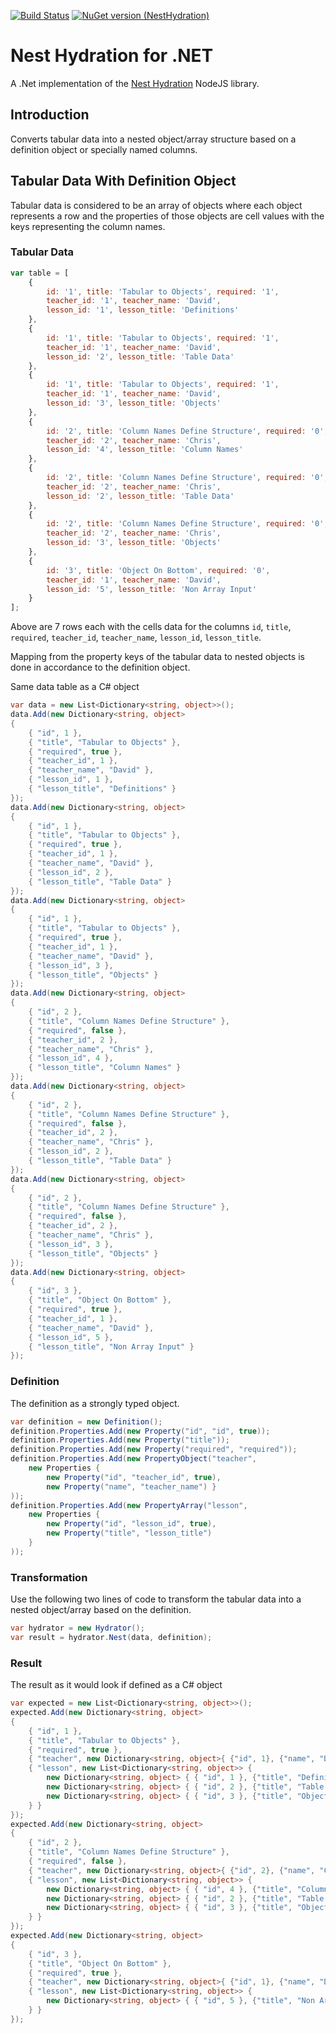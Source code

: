 [![Build Status](https://dev.azure.com/umbraco/Umbraco%20Headless/_apis/build/status/umbraco.nest-hydration-dotnet?branchName=master)](https://dev.azure.com/umbraco/Umbraco%20Headless/_build/latest?definitionId=262&branchName=master)
[![NuGet version (NestHydration)](https://img.shields.io/nuget/v/NestHydration.svg?style=flat-square)](https://www.nuget.org/packages/NestHydration/)


# Nest Hydration for .NET

A .Net implementation of the [Nest Hydration](https://github.com/CoursePark/NestHydrationJS) NodeJS library.

## Introduction

Converts tabular data into a nested object/array structure based on a definition object or specially named columns.

## Tabular Data With Definition Object

Tabular data is considered to be an array of objects where each object represents a row and the properties of those objects are cell values with the keys representing the column names.

### Tabular Data

```javascript
var table = [
    {
        id: '1', title: 'Tabular to Objects', required: '1',
        teacher_id: '1', teacher_name: 'David',
        lesson_id: '1', lesson_title: 'Definitions'
    },
    {
        id: '1', title: 'Tabular to Objects', required: '1',
        teacher_id: '1', teacher_name: 'David',
        lesson_id: '2', lesson_title: 'Table Data'
    },
    {
        id: '1', title: 'Tabular to Objects', required: '1',
        teacher_id: '1', teacher_name: 'David',
        lesson_id: '3', lesson_title: 'Objects'
    },
    {
        id: '2', title: 'Column Names Define Structure', required: '0',
        teacher_id: '2', teacher_name: 'Chris',
        lesson_id: '4', lesson_title: 'Column Names'
    },
    {
        id: '2', title: 'Column Names Define Structure', required: '0',
        teacher_id: '2', teacher_name: 'Chris',
        lesson_id: '2', lesson_title: 'Table Data'
    },
    {
        id: '2', title: 'Column Names Define Structure', required: '0',
        teacher_id: '2', teacher_name: 'Chris',
        lesson_id: '3', lesson_title: 'Objects'
    },
    {
        id: '3', title: 'Object On Bottom', required: '0',
        teacher_id: '1', teacher_name: 'David',
        lesson_id: '5', lesson_title: 'Non Array Input'
    }
];
```

Above are 7 rows each with the cells data for the columns `id`, `title`, `required`, `teacher_id`, `teacher_name`, `lesson_id`, `lesson_title`.

Mapping from the property keys of the tabular data to nested objects is done in accordance to the definition object.

Same data table as a C# object
```csharp
var data = new List<Dictionary<string, object>>();
data.Add(new Dictionary<string, object>
{
    { "id", 1 },
    { "title", "Tabular to Objects" },
    { "required", true },
    { "teacher_id", 1 },
    { "teacher_name", "David" },
    { "lesson_id", 1 },
    { "lesson_title", "Definitions" }
});
data.Add(new Dictionary<string, object>
{
    { "id", 1 },
    { "title", "Tabular to Objects" },
    { "required", true },
    { "teacher_id", 1 },
    { "teacher_name", "David" },
    { "lesson_id", 2 },
    { "lesson_title", "Table Data" }
});
data.Add(new Dictionary<string, object>
{
    { "id", 1 },
    { "title", "Tabular to Objects" },
    { "required", true },
    { "teacher_id", 1 },
    { "teacher_name", "David" },
    { "lesson_id", 3 },
    { "lesson_title", "Objects" }
});
data.Add(new Dictionary<string, object>
{
    { "id", 2 },
    { "title", "Column Names Define Structure" },
    { "required", false },
    { "teacher_id", 2 },
    { "teacher_name", "Chris" },
    { "lesson_id", 4 },
    { "lesson_title", "Column Names" }
});
data.Add(new Dictionary<string, object>
{
    { "id", 2 },
    { "title", "Column Names Define Structure" },
    { "required", false },
    { "teacher_id", 2 },
    { "teacher_name", "Chris" },
    { "lesson_id", 2 },
    { "lesson_title", "Table Data" }
});
data.Add(new Dictionary<string, object>
{
    { "id", 2 },
    { "title", "Column Names Define Structure" },
    { "required", false },
    { "teacher_id", 2 },
    { "teacher_name", "Chris" },
    { "lesson_id", 3 },
    { "lesson_title", "Objects" }
});
data.Add(new Dictionary<string, object>
{
    { "id", 3 },
    { "title", "Object On Bottom" },
    { "required", true },
    { "teacher_id", 1 },
    { "teacher_name", "David" },
    { "lesson_id", 5 },
    { "lesson_title", "Non Array Input" }
});
```

### Definition

The definition as a strongly typed object.
```csharp
var definition = new Definition();
definition.Properties.Add(new Property("id", "id", true));
definition.Properties.Add(new Property("title"));
definition.Properties.Add(new Property("required", "required"));
definition.Properties.Add(new PropertyObject("teacher",
    new Properties {
        new Property("id", "teacher_id", true),
        new Property("name", "teacher_name") }
));
definition.Properties.Add(new PropertyArray("lesson",
    new Properties {
        new Property("id", "lesson_id", true),
        new Property("title", "lesson_title")
    }
));
```

### Transformation

Use the following two lines of code to transform the tabular data into a nested object/array based on the definition.
```csharp
var hydrator = new Hydrator();
var result = hydrator.Nest(data, definition);
```

### Result

The result as it would look if defined as a C# object
```csharp
var expected = new List<Dictionary<string, object>>();
expected.Add(new Dictionary<string, object>
{
    { "id", 1 },
    { "title", "Tabular to Objects" },
    { "required", true },
    { "teacher", new Dictionary<string, object>{ {"id", 1}, {"name", "David"} } },
    { "lesson", new List<Dictionary<string, object>> {
        new Dictionary<string, object> { { "id", 1 }, {"title", "Definitions" } },
        new Dictionary<string, object> { { "id", 2 }, {"title", "Table Data"} },
        new Dictionary<string, object> { { "id", 3 }, {"title", "Objects"} }
    } }
});
expected.Add(new Dictionary<string, object>
{
    { "id", 2 },
    { "title", "Column Names Define Structure" },
    { "required", false },
    { "teacher", new Dictionary<string, object>{ {"id", 2}, {"name", "Chris"} } },
    { "lesson", new List<Dictionary<string, object>> {
        new Dictionary<string, object> { { "id", 4 }, {"title", "Column Names"} },
        new Dictionary<string, object> { { "id", 2 }, {"title", "Table Data"} },
        new Dictionary<string, object> { { "id", 3 }, {"title", "Objects"} }
    } }
});
expected.Add(new Dictionary<string, object>
{
    { "id", 3 },
    { "title", "Object On Bottom" },
    { "required", true },
    { "teacher", new Dictionary<string, object>{ {"id", 1}, {"name", "David"} } },
    { "lesson", new List<Dictionary<string, object>> {
        new Dictionary<string, object> { { "id", 5 }, {"title", "Non Array Input" } }
    } }
});
```
